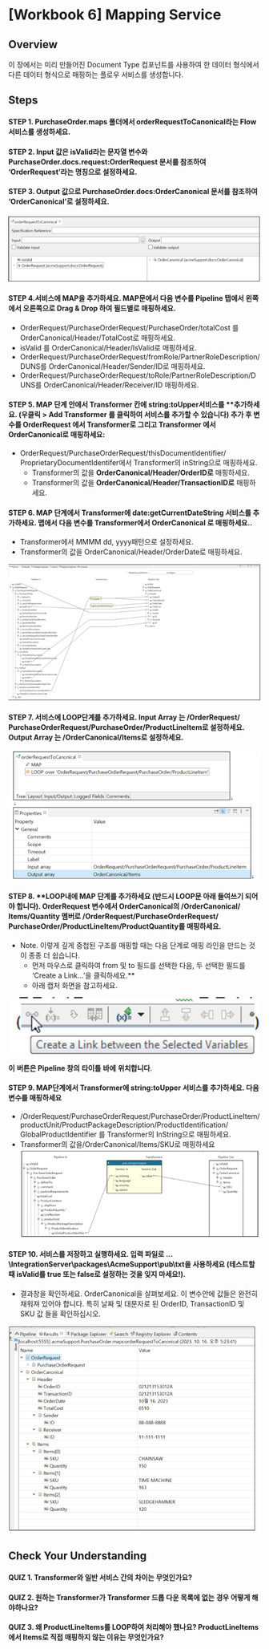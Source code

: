 # [Workbook 6] Mapping Service

## Overview

이 장에서는 미리 만들어진 Document Type 컴포넌트를 사용하여 한 데이터 형식에서 다른 데이터 형식으로 매핑하는 플로우 서비스를 생성합니다.


## Steps

#### STEP 1. PurchaseOrder.maps 폴더에서 orderRequestToCanonical라는 Flow 서비스를 생성하세요. 

#### STEP 2. Input 값은 **isValid라는** **문자열** 변수와  **PurchaseOrder.docs.request:OrderRequest** 문서를 참조하여 ‘**OrderRequest’라는 명칭으로** **설정하세요**.
#### STEP 3. Output 값으로 **PurchaseOrder.docs:OrderCanonical 문서를** **참조하여 ‘OrderCanonical’로** **설정하세요**.

![Untitled](%5BWorkbook%206%5D%20Mapping%20Service%20515462f4d3da435293d124ff1de7bb73/Untitled.png)


#### STEP 4.서비스에 MAP을 추가하세요. MAP문에서 다음 변수를 Pipeline 탭에서 왼쪽에서 오른쪽으로 Drag & Drop 하여 필드별로 매핑하세요.
- OrderRequest/PurchaseOrderRequest/PurchaseOrder/totalCost 를 OrderCanonical/Header/TotalCost로 매핑하세요.
- isValid 를 OrderCanonical/Header/IsValid로 매핑하세요.
- OrderRequest/PurchaseOrderRequest/fromRole/PartnerRoleDescription/DUNS를 OrderCanonical/Header/Sender/ID로 매핑하세요.
- OrderRequest/PurchaseOrderRequest/toRole/PartnerRoleDescription/DUNS를 OrderCanonical/Header/Receiver/ID 매핑하세요.

#### STEP 5.  **MAP 단계 안에서** **Transformer 칸에** **string:toUpper서비스를** **추가하세요. (우클릭 > Add Transformer 를 클릭하여 서비스를 추가할 수 있습니다) 추가 후 변수를 **OrderRequest 에서 Transformer로** **그리고 Transformer 에서 OrderCanonical로** **매핑하세요:**
- OrderRequest/‌PurchaseOrderRequest/‌thisDocumentIdentifier/‌ProprietaryDocumentIdentifer에서 Transformer의 inString으로 매핑하세요.
    - Transformer의 값을 **OrderCanonical/‌Header/‌OrderID로** 매핑하세요.
    - Transformer의 값을 **OrderCanonical/‌Header/‌TransactionID로** 매핑하세요.

#### STEP 6. **MAP 단계에서 Transformer에** **date:getCurrentDateString 서비스를** **추가하세요. 맵에서** **다음** **변수를 Transformer에서 OrderCanonical** **로** **매핑하세요.**.
- Transformer에서 MMMM dd, yyyy패턴으로 설정하세요.
- Transformer의 값을 OrderCanonical/‌Header/‌OrderDate로 매핑하세요.

![Untitled](%5BWorkbook%206%5D%20Mapping%20Service%20515462f4d3da435293d124ff1de7bb73/Untitled%201.png)

#### STEP 7. 서비스에 **LOOP**단계를 추가하세요. Input Array 는 /OrderRequest/‌PurchaseOrderRequest/‌PurchaseOrder/‌ProductLineItem로 설정하세요. Output Array 는 /**OrderCanonical/‌Items로 설정하세요.**   

![Untitled](%5BWorkbook%206%5D%20Mapping%20Service%20515462f4d3da435293d124ff1de7bb73/Untitled%202.png)

#### STEP 8. **LOOP내에 MAP 단계를 추가하세요 (반드시 LOOP문 아래 들여쓰기 되어야 합니다). OrderRequest 변수에서 OrderCanonical의 /OrderCanonical/‌Items/‌Quantity 멤버로 /OrderRequest/‌PurchaseOrderRequest/‌PurchaseOrder/‌ProductLineItem/‌ProductQuantity를 매핑하세요.  
- Note. 이렇게 깊게 중첩된 구조를 매핑할 때는 다음 단계로 매핑 라인을 만드는 것이 종종 더 쉽습니다.
    - 먼저 마우스로 클릭하여 from 및 to 필드를 선택한 다음, 두 선택한 필드를 ‘Create a Link...’을 클릭하세요.**
    - 아래 캡처 화면을 참고하세요.

![ **이** **버튼은 Pipeline 창의** **타이틀** **바에** **위치합니다**.](%5BWorkbook%206%5D%20Mapping%20Service%20515462f4d3da435293d124ff1de7bb73/e5a43352-d551-4200-8212-24d0cbd28aee.png)

 **이** **버튼은 Pipeline 창의** **타이틀** **바에** **위치합니다**.

#### STEP 9. **MAP단계에서 Transformer에 string:toUpper 서비스를** **추가하세요. 다음** **변수를** **매핑하세요**
- /OrderRequest/‌PurchaseOrderRequest/‌PurchaseOrder/‌ProductLineItem/‌productUnit/‌ProductPackageDescription/‌ProductIdentification/‌GlobalProductIdentifier 를 Transformer의 InString으로 매핑하세요.
- Transformer의 값을/OrderCanonical/‌Items/‌SKU로 매핑하세요   
![Untitled](%5BWorkbook%206%5D%20Mapping%20Service%20515462f4d3da435293d124ff1de7bb73/Untitled%203.png)
    
#### STEP 10. **서비스를** **저장하고** **실행하세요. 입력** **파일로** **…\IntegrationServer\‌packages\‌AcmeSupport\‌pub\‌txt을** **사용하세요 (테스트할** **때 isValid를 true 또는 false로** **설정하는** **것을** **잊지** **마세요!**).
- 결과창을 확인하세요. OrderCanonical을 살펴보세요. 이 변수안에 값들은 완전히 채워져 있어야 합니다. 특히 날짜 및 대문자로 된 OrderID, TransactionID 및 SKU 값 들을 확인하십시오.
    
![Untitled](%5BWorkbook%206%5D%20Mapping%20Service%20515462f4d3da435293d124ff1de7bb73/Untitled%204.png)
    

## Check Your Understanding

#### QUIZ 1. Transformer와 일반 서비스 간의 차이는 무엇인가요?
#### QUIZ 2. 원하는 Transformer가 Transformer 드롭 다운 목록에 없는 경우 어떻게 해야하나요?
#### QUIZ 3. 왜 ProductLineItems를 LOOP하여 처리해야 했나요? ProductLineItems에서 Items로 직접 매핑하지 않는 이유는 무엇인가요?
